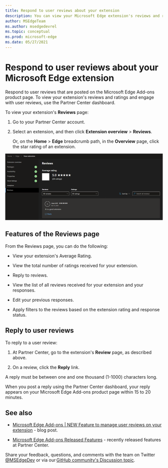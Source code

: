 ```yaml
---
title: Respond to user reviews about your extension
description: You can view your Microsoft Edge extension's reviews and ratings and respond to user reviews from the Partner Center dashboard.
author: MSEdgeTeam
ms.author: msedgedevrel
ms.topic: conceptual
ms.prod: microsoft-edge
ms.date: 05/27/2021
---
```

# Respond to user reviews about your Microsoft Edge extension

Respond to user reviews that are posted on the Microsoft Edge Add-ons product page.  To view your extension's reviews and ratings and engage with user reviews, use the Partner Center dashboard.

To view your extension's **Reviews** page:

1. Go to your Partner Center account.

1. Select an extension, and then click **Extension overview** > **Reviews**.

   Or, on the **Home** > **Edge** breadcrumb path, in the **Overview** page, click the star rating of an extension.

![Microsoft Partner Center reviews feature.](media/user-reviews.png) 


<!-- ====================================================================== -->
## Features of the Reviews page

From the Reviews page, you can do the following:

* View your extension's Average Rating.

* View the total number of ratings received for your extension.

* Reply to reviews.

* View the list of all reviews received for your extension and your responses.

* Edit your previous responses.

* Apply filters to the reviews based on the extension rating and response status.


<!-- ====================================================================== -->
## Reply to user reviews

To reply to a user review:

1. At Partner Center, go to the extension's **Review** page, as described above.

1. On a review, click the **Reply** link.

A reply must be between one and one thousand (1-1000) characters long.

When you post a reply using the Partner Center dashboard, your reply appears on your Microsoft Edge Add-ons product page within 15 to 20 minutes.


<!-- ====================================================================== -->
## See also

* [Microsoft Edge Add-ons | NEW Feature to manage user reviews on your extension](https://techcommunity.microsoft.com/t5/articles/microsoft-edge-add-ons-new-feature-to-manage-user-reviews-on/m-p/3372537) - blog post.

* [Microsoft Edge Add-ons Released Features](../whats-new/released-features.md) - recently released features at Partner Center.

Share your feedback, questions, and comments with the team on Twitter [@MSEdgeDev](https://twitter.com/msedgedev/) or via our [GitHub community's Discussion topic](https://github.com/microsoft/MicrosoftEdge-Extensions/discussions/18).
